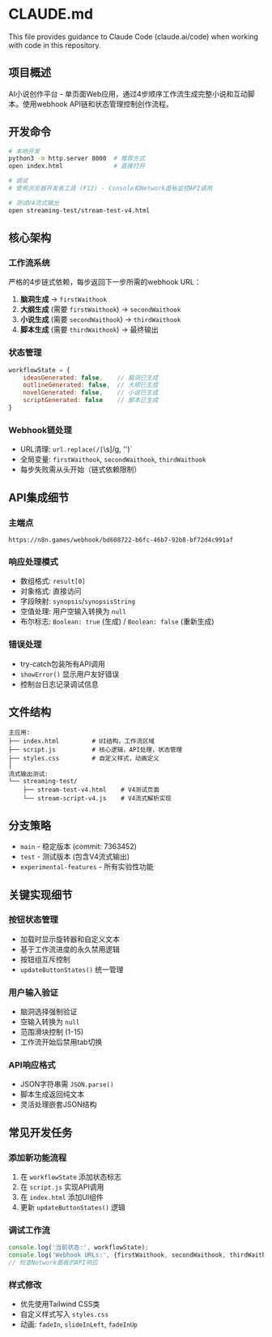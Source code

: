 # CLAUDE.md

This file provides guidance to Claude Code (claude.ai/code) when working with code in this repository.

## 项目概述

AI小说创作平台 - 单页面Web应用，通过4步顺序工作流生成完整小说和互动脚本。使用webhook API链和状态管理控制创作流程。

## 开发命令

```bash
# 本地开发
python3 -m http.server 8000  # 推荐方式
open index.html              # 直接打开

# 调试
# 使用浏览器开发者工具 (F12) - Console和Network面板监控API调用

# 测试V4流式输出
open streaming-test/stream-test-v4.html
```

## 核心架构

### 工作流系统
严格的4步链式依赖，每步返回下一步所需的webhook URL：

1. **脑洞生成** → `firstWaithook`
2. **大纲生成** (需要 `firstWaithook`) → `secondWaithook`  
3. **小说生成** (需要 `secondWaithook`) → `thirdWaithook`
4. **脚本生成** (需要 `thirdWaithook`) → 最终输出

### 状态管理
```javascript
workflowState = {
    ideasGenerated: false,    // 脑洞已生成
    outlineGenerated: false,  // 大纲已生成
    novelGenerated: false,    // 小说已生成
    scriptGenerated: false    // 脚本已生成
}
```

### Webhook链处理
- URL清理: `url.replace(/[`\s]/g, '')`
- 全局变量: `firstWaithook`, `secondWaithook`, `thirdWaithook`
- 每步失败需从头开始（链式依赖限制）

## API集成细节

### 主端点
`https://n8n.games/webhook/bd608722-b6fc-46b7-92b8-bf72d4c991af`

### 响应处理模式
- 数组格式: `result[0]` 
- 对象格式: 直接访问
- 字段映射: `synopsis`/`synopsisString`
- 空值处理: 用户空输入转换为 `null`
- 布尔标志: `Boolean: true` (生成) / `Boolean: false` (重新生成)

### 错误处理
- try-catch包装所有API调用
- `showError()` 显示用户友好错误
- 控制台日志记录调试信息

## 文件结构

```
主应用:
├── index.html         # UI结构，工作流区域
├── script.js          # 核心逻辑，API处理，状态管理
├── styles.css         # 自定义样式，动画定义
│
流式输出测试:
└── streaming-test/
    ├── stream-test-v4.html    # V4测试页面
    └── stream-script-v4.js    # V4流式解析实现
```

## 分支策略

- `main` - 稳定版本 (commit: 7363452)
- `test` - 测试版本 (包含V4流式输出)
- `experimental-features` - 所有实验性功能

## 关键实现细节

### 按钮状态管理
- 加载时显示旋转器和自定义文本
- 基于工作流进度的永久禁用逻辑
- 按钮组互斥控制
- `updateButtonStates()` 统一管理

### 用户输入验证
- 脑洞选择强制验证
- 空输入转换为 `null`
- 范围滑块控制 (1-15)
- 工作流开始后禁用tab切换

### API响应格式
- JSON字符串需 `JSON.parse()`
- 脚本生成返回纯文本
- 灵活处理嵌套JSON结构

## 常见开发任务

### 添加新功能流程
1. 在 `workflowState` 添加状态标志
2. 在 `script.js` 实现API调用
3. 在 `index.html` 添加UI组件  
4. 更新 `updateButtonStates()` 逻辑

### 调试工作流
```javascript
console.log('当前状态:', workflowState);
console.log('Webhook URLs:', {firstWaithook, secondWaithook, thirdWaithook});
// 检查Network面板的API响应
```

### 样式修改
- 优先使用Tailwind CSS类
- 自定义样式写入 `styles.css`
- 动画: `fadeIn`, `slideInLeft`, `fadeInUp`